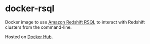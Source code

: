 # docker-rsql

Docker image to use [Amazon Redshift RSQL](https://docs.aws.amazon.com/redshift/latest/mgmt/rsql-query-tool.html) to interact with Redshift clusters from the command-line.

Hosted on [Docker Hub](https://hub.docker.com/repository/docker/noppaz/rsql).
